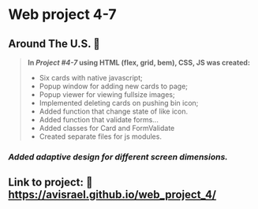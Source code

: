 # **Web project 4-7**
## Around The U.S.  :metal:

> **In *Project #4-7* using HTML (flex, grid, bem), CSS, JS was created:**
>* Six cards with native javascript;
>* Popup window for adding new cards to page;
>* Popup viewer for viewing fullsize images;
>* Implemented deleting cards on pushing bin icon;
>* Added function that change state of like icon.
>* Added function that validate forms...
>* Added classes for Card and FormValidate
>* Created separate files for js modules.

### *Added adaptive design for different screen dimensions.* 

## Link to project: :rocket: https://avisrael.github.io/web_project_4/ 
